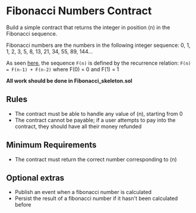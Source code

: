 # Fibonacci Numbers Contract
Build a simple contract that returns the integer in position (n) in the Fibonacci sequence.

Fibonacci numbers are the numbers in the following integer sequence:
0, 1, 1, 2, 3, 5, 8, 13, 21, 34, 55, 89, 144...

As seen [here](https://en.wikipedia.org/wiki/Fibonacci_number), the sequence `F(n)` is defined by the recurrence relation:
```F(n) = F(n-1) + F(n-2)```
where F(0) = 0 and F(1) = 1

**All work should be done in Fibonacci_skeleton.sol**

## Rules
* The contract must be able to handle any value of (n), starting from 0
* The contract cannot be payable; if a user attempts to pay into the contract, they should have all their money refunded

## Minimum Requirements
* The contract must return the correct number corresponding to (n)

## Optional extras
* Publish an event when a fibonacci number is calculated
* Persist the result of a fibonacci number if it hasn't been calculated before
